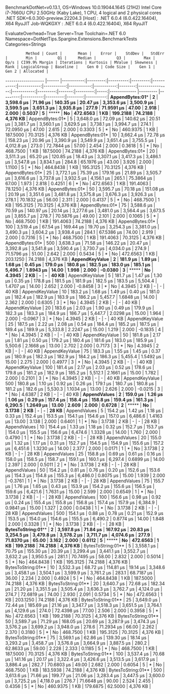 
BenchmarkDotNet=v0.13.1, OS=Windows 10.0.19044.1645 (21H2)
Intel Core i7-7660U CPU 2.50GHz (Kaby Lake), 1 CPU, 4 logical and 2 physical cores
.NET SDK=6.0.300-preview.22204.3
  [Host]     : .NET 6.0.4 (6.0.422.16404), X64 RyuJIT
  Job-WQKGXY : .NET 6.0.4 (6.0.422.16404), X64 RyuJIT

EvaluateOverhead=True  Server=True  Toolchain=.NET 6.0  
Namespace=DotNetTips.Spargine.Extensions.BenchmarkTests  Categories=Strings  

             Method | Count |       Mean |    Error |    StdDev |   StdErr |        Min |         Q1 |     Median |         Q3 |        Max |    Op/s | CI99.9% Margin | Iterations | Kurtosis | MValue | Skewness | Rank | LogicalGroup | Baseline |    Gen 0 | Code Size |    Gen 1 |   Gen 2 | Allocated |
------------------- |------ |-----------:|---------:|----------:|---------:|-----------:|-----------:|-----------:|-----------:|-----------:|--------:|---------------:|-----------:|---------:|-------:|---------:|-----:|------------- |--------- |---------:|----------:|---------:|--------:|----------:|
    **AppendBytes:01*** |     **2** | **3,598.6 μs** | **71.96 μs** | **140.35 μs** | **20.47 μs** | **3,353.6 μs** | **3,500.9 μs** | **3,599.5 μs** | **3,651.3 μs** | **3,935.8 μs** |   **277.9** |     **71.9591 μs** |      **47.00** |    **2.918** |  **2.000** |   **0.5037** |    **5** |            ***** |       **No** | **472.6563** |      **1 KB** | **199.2188** | **74.2188** |  **4,376 KB** |
    AppendBytes:01* |     5 | 3,648.0 μs | 72.09 μs | 140.62 μs | 20.51 μs | 3,381.7 μs | 3,560.1 μs | 3,629.5 μs | 3,738.1 μs | 3,994.7 μs |   274.1 |     72.0950 μs |      47.00 |    2.615 |  2.000 |   0.3303 |    5 |            * |       No | 460.9375 |      1 KB | 187.5000 | 70.3125 |  4,376 KB |
    AppendBytes:01* |    10 | 3,662.4 μs | 72.78 μs | 158.23 μs | 20.96 μs | 3,390.9 μs | 3,549.9 μs | 3,651.4 μs | 3,755.5 μs | 4,012.8 μs |   273.0 |     72.7844 μs |      57.00 |    2.454 |  2.000 |   0.3618 |    5 |            * |       No | 468.7500 |      1 KB | 187.5000 | 74.2188 |  4,376 KB |
    AppendBytes:01* |    20 | 3,511.3 μs | 65.20 μs | 120.85 μs | 18.43 μs | 3,307.1 μs | 3,417.3 μs | 3,486.1 μs | 3,547.8 μs | 3,834.1 μs |   284.8 |     65.1976 μs |      43.00 |    3.926 |  2.000 |   1.1100 |    5 |            * |       No | 464.8438 |      1 KB | 195.3125 | 70.3125 |  4,376 KB |
    AppendBytes:01* |    25 | 3,772.1 μs | 75.39 μs | 179.16 μs | 21.89 μs | 3,505.7 μs | 3,616.6 μs | 3,737.8 μs | 3,932.5 μs | 4,156.1 μs |   265.1 |     75.3864 μs |      67.00 |    1.973 |  2.818 |   0.4251 |    6 |            * |       No | 472.6563 |      1 KB | 191.4063 | 78.1250 |  4,376 KB |
    AppendBytes:01* |    50 | 3,595.7 μs | 70.18 μs | 151.08 μs | 20.19 μs | 3,351.6 μs | 3,481.8 μs | 3,575.8 μs | 3,676.3 μs | 3,926.3 μs |   278.1 |     70.1832 μs |      56.00 |    2.311 |  2.000 |   0.4137 |    5 |            * |       No | 468.7500 |      1 KB | 195.3125 | 70.3125 |  4,376 KB |
    AppendBytes:01* |    75 | 3,588.6 μs | 70.59 μs | 140.97 μs | 20.14 μs | 3,277.6 μs | 3,481.0 μs | 3,564.4 μs | 3,673.5 μs | 3,855.7 μs |   278.7 |     70.5876 μs |      49.00 |    2.101 |  2.000 |   0.1065 |    5 |            * |       No | 468.7500 |      1 KB | 191.4063 | 74.2188 |  4,376 KB |
    AppendBytes:01* |   100 | 3,519.4 μs | 67.54 μs | 169.44 μs | 19.70 μs | 3,254.3 μs | 3,381.0 μs | 3,490.3 μs | 3,604.2 μs | 3,938.4 μs |   284.1 |     67.5386 μs |      74.00 |    2.919 |  2.000 |   0.7316 |    5 |            * |       No | 468.7500 |      1 KB | 191.4063 | 70.3125 |  4,376 KB |
    AppendBytes:01* |   500 | 3,638.3 μs | 71.58 μs | 146.22 μs | 20.47 μs | 3,392.8 μs | 3,541.8 μs | 3,590.4 μs | 3,730.7 μs | 4,034.0 μs |   274.9 |     71.5796 μs |      51.00 |    2.642 |  2.000 |   0.5434 |    5 |            * |       No | 472.6563 |      1 KB | 203.1250 | 74.2188 |  4,376 KB |
     **AppendKeyValue** |     **2** |   **181.9 μs** |  **1.89 μs** |   **1.68 μs** |  **0.45 μs** |   **179.0 μs** |   **180.8 μs** |   **182.5 μs** |   **183.0 μs** |   **185.1 μs** | **5,496.7** |      **1.8943 μs** |      **14.00** |    **1.998** |  **2.000** |  **-0.0380** |    **3** |            ***** |       **No** |   **4.3945** |      **2 KB** |        **-** |       **-** |     **40 KB** |
     AppendKeyValue |     5 |   181.7 μs |  1.47 μs |   1.30 μs |  0.35 μs |   178.8 μs |   181.5 μs |   181.9 μs |   182.5 μs |   183.5 μs | 5,504.4 |      1.4707 μs |      14.00 |    2.652 |  2.000 |  -0.8458 |    3 |            * |       No |   4.3945 |      2 KB |        - |       - |     40 KB |
     AppendKeyValue |    10 |   183.2 μs |  1.68 μs |   1.49 μs |  0.40 μs |   181.0 μs |   182.4 μs |   182.9 μs |   183.9 μs |   186.2 μs | 5,457.7 |      1.6848 μs |      14.00 |    2.362 |  2.000 |   0.6305 |    3 |            * |       No |   4.3945 |      2 KB |        - |       - |     40 KB |
     AppendKeyValue |    20 |   183.6 μs |  2.03 μs |   1.90 μs |  0.49 μs |   179.9 μs |   182.3 μs |   183.3 μs |   184.9 μs |   186.7 μs | 5,447.7 |      2.0298 μs |      15.00 |    1.964 |  2.000 |  -0.0967 |    3 |            * |       No |   4.3945 |      2 KB |        - |       - |     40 KB |
     AppendKeyValue |    25 |   187.5 μs |  2.22 μs |   2.08 μs |  0.54 μs |   184.4 μs |   185.2 μs |   187.5 μs |   189.4 μs |   189.9 μs | 5,333.8 |      2.2247 μs |      15.00 |    1.219 |  2.000 |  -0.1835 |    4 |            * |       No |   4.3945 |      2 KB |        - |       - |     40 KB |
     AppendKeyValue |    50 |   181.8 μs |  2.17 μs |   1.81 μs |  0.50 μs |   179.2 μs |   180.4 μs |   181.6 μs |   183.0 μs |   185.9 μs | 5,500.6 |      2.1668 μs |      13.00 |    2.702 |  2.000 |   0.7173 |    3 |            * |       No |   4.3945 |      2 KB |        - |       - |     40 KB |
     AppendKeyValue |    75 |   183.3 μs |  1.55 μs |   1.45 μs |  0.37 μs |   180.9 μs |   182.3 μs |   182.9 μs |   184.2 μs |   186.3 μs | 5,455.4 |      1.5492 μs |      15.00 |    2.275 |  2.000 |   0.4977 |    3 |            * |       No |   4.3945 |      2 KB |        - |       - |     40 KB |
     AppendKeyValue |   100 |   181.4 μs |  2.17 μs |   2.03 μs |  0.52 μs |   178.6 μs |   179.8 μs |   181.2 μs |   182.9 μs |   185.2 μs | 5,512.1 |      2.1661 μs |      15.00 |    1.782 |  2.000 |   0.2101 |    3 |            * |       No |   4.3945 |      2 KB |        - |       - |     40 KB |
     AppendKeyValue |   500 |   180.8 μs |  1.10 μs |   0.92 μs |  0.26 μs |   179.1 μs |   180.7 μs |   180.8 μs |   181.2 μs |   182.6 μs | 5,530.3 |      1.1034 μs |      13.00 |    2.626 |  2.000 |  -0.0215 |    3 |            * |       No |   4.6387 |      2 KB |        - |       - |     40 KB |
       **AppendValues** |     **2** |   **159.0 μs** |  **1.26 μs** |   **1.06 μs** |  **0.29 μs** |   **157.4 μs** |   **158.4 μs** |   **158.8 μs** |   **159.4 μs** |   **161.3 μs** | **6,290.5** |      **1.2649 μs** |      **13.00** |    **2.609** |  **2.000** |   **0.6728** |    **2** |            ***** |       **No** |   **3.1738** |      **2 KB** |        **-** |       **-** |     **28 KB** |
       AppendValues |     5 |   154.2 μs |  1.42 μs |   1.18 μs |  0.33 μs |   152.4 μs |   153.5 μs |   154.1 μs |   154.6 μs |   157.0 μs | 6,486.6 |      1.4163 μs |      13.00 |    3.138 |  2.000 |   0.6401 |    1 |            * |       No |   3.1738 |      2 KB |        - |       - |     28 KB |
       AppendValues |    10 |   154.4 μs |  1.33 μs |   1.18 μs |  0.32 μs |   152.7 μs |   153.7 μs |   154.0 μs |   155.5 μs |   156.6 μs | 6,474.6 |      1.3328 μs |      14.00 |    1.760 |  2.000 |   0.4790 |    1 |            * |       No |   3.1738 |      2 KB |        - |       - |     28 KB |
       AppendValues |    20 |   155.0 μs |  1.32 μs |   1.17 μs |  0.31 μs |   152.7 μs |   154.5 μs |   154.9 μs |   155.6 μs |   157.2 μs | 6,451.6 |      1.3230 μs |      14.00 |    2.377 |  2.000 |   0.0171 |    1 |            * |       No |   3.1738 |      2 KB |        - |       - |     28 KB |
       AppendValues |    25 |   158.8 μs |  0.69 μs |   0.61 μs |  0.16 μs |   158.0 μs |   158.5 μs |   158.7 μs |   159.1 μs |   160.1 μs | 6,297.4 |      0.6899 μs |      14.00 |    2.397 |  2.000 |   0.5011 |    2 |            * |       No |   3.1738 |      2 KB |        - |       - |     28 KB |
       AppendValues |    50 |   154.2 μs |  0.81 μs |   0.76 μs |  0.20 μs |   152.6 μs |   153.6 μs |   154.3 μs |   154.8 μs |   155.3 μs | 6,486.0 |      0.8075 μs |      15.00 |    1.939 |  2.000 |  -0.3761 |    1 |            * |       No |   3.1738 |      2 KB |        - |       - |     28 KB |
       AppendValues |    75 |   155.7 μs |  1.76 μs |   1.65 μs |  0.43 μs |   153.9 μs |   154.2 μs |   155.6 μs |   156.5 μs |   159.6 μs | 6,421.6 |      1.7631 μs |      15.00 |    2.599 |  2.000 |   0.6549 |    1 |            * |       No |   3.1738 |      2 KB |        - |       - |     28 KB |
       AppendValues |   100 |   156.6 μs |  0.98 μs |   0.92 μs |  0.24 μs |   155.4 μs |   155.8 μs |   156.8 μs |   157.4 μs |   157.9 μs | 6,384.9 |      0.9841 μs |      15.00 |    1.327 |  2.000 |   0.0438 |    1 |            * |       No |   3.1738 |      2 KB |        - |       - |     28 KB |
       AppendValues |   500 |   154.1 μs |  0.88 μs |   0.78 μs |  0.21 μs |   152.9 μs |   153.5 μs |   154.0 μs |   154.6 μs |   155.5 μs | 6,490.2 |      0.8774 μs |      14.00 |    1.848 |  2.000 |   0.3328 |    1 |            * |       No |   3.1738 |      2 KB |        - |       - |     28 KB |
 **BytesToString:01**** |     **2** | **3,597.8 μs** | **71.84 μs** | **167.92 μs** | **20.83 μs** | **3,254.5 μs** | **3,479.8 μs** | **3,578.2 μs** | **3,711.7 μs** | **4,074.6 μs** |   **277.9** |     **71.8370 μs** |      **65.00** |    **3.162** |  **2.000** |   **0.6112** |    **5** |            ***** |       **No** | **472.6563** |      **1 KB** | **199.2188** | **74.2188** |  **4,376 KB** |
 BytesToString:01** |     5 | 3,558.1 μs | 70.75 μs | 155.30 μs | 20.39 μs | 3,299.4 μs | 3,441.1 μs | 3,552.7 μs | 3,632.2 μs | 3,950.5 μs |   281.1 |     70.7495 μs |      58.00 |    2.832 |  2.000 |   0.5014 |    5 |            * |       No | 464.8438 |      1 KB | 195.3125 | 74.2188 |  4,376 KB |
 BytesToString:01** |    10 | 3,532.3 μs | 68.72 μs | 114.81 μs | 19.14 μs | 3,348.6 μs | 3,458.1 μs | 3,504.1 μs | 3,599.9 μs | 3,761.2 μs |   283.1 |     68.7187 μs |      36.00 |    2.234 |  2.000 |   0.4924 |    5 |            * |       No | 464.8438 |      1 KB | 187.5000 | 74.2188 |  4,376 KB |
 BytesToString:01** |    20 | 3,640.7 μs | 72.68 μs | 182.34 μs | 21.20 μs | 3,351.5 μs | 3,505.4 μs | 3,636.3 μs | 3,762.7 μs | 4,124.0 μs |   274.7 |     72.6819 μs |      74.00 |    2.930 |  2.091 |   0.5734 |    5 |            * |       No | 472.6563 |      1 KB | 203.1250 | 74.2188 |  4,376 KB |
 BytesToString:01** |    25 | 3,649.0 μs | 72.44 μs | 185.69 μs | 21.16 μs | 3,347.7 μs | 3,518.3 μs | 3,651.5 μs | 3,764.1 μs | 4,129.6 μs |   274.0 |     72.4398 μs |      77.00 |    2.506 |  2.000 |   0.3958 |    5 |            * |       No | 472.6563 |      1 KB | 199.2188 | 70.3125 |  4,376 KB |
 BytesToString:01** |    50 | 3,589.7 μs | 71.29 μs | 168.05 μs | 20.69 μs | 3,287.9 μs | 3,474.3 μs | 3,576.2 μs | 3,699.2 μs | 3,948.0 μs |   278.6 |     71.2934 μs |      66.00 |    2.262 |  2.370 |   0.3180 |    5 |            * |       No | 468.7500 |      1 KB | 195.3125 | 70.3125 |  4,376 KB |
 BytesToString:01** |    75 | 3,569.1 μs | 62.86 μs | 139.30 μs | 18.14 μs | 3,293.2 μs | 3,458.7 μs | 3,576.8 μs | 3,664.9 μs | 3,887.5 μs |   280.2 |     62.8633 μs |      59.00 |    2.228 |  2.333 |   0.1185 |    5 |            * |       No | 468.7500 |      1 KB | 187.5000 | 70.3125 |  4,376 KB |
 BytesToString:01** |   100 | 3,537.4 μs | 70.68 μs | 141.16 μs | 20.17 μs | 3,322.4 μs | 3,426.6 μs | 3,513.5 μs | 3,617.9 μs | 3,886.4 μs |   282.7 |     70.6803 μs |      49.00 |    2.682 |  2.000 |   0.6054 |    5 |            * |       No | 468.7500 |      1 KB | 183.5938 | 74.2188 |  4,376 KB |
 BytesToString:01** |   500 | 3,613.6 μs | 71.66 μs | 199.77 μs | 21.06 μs | 3,283.4 μs | 3,447.5 μs | 3,600.0 μs | 3,725.2 μs | 4,118.0 μs |   276.7 |     71.6648 μs |      90.00 |    2.524 |  2.455 |   0.4356 |    5 |            * |       No | 460.9375 |      1 KB | 179.6875 | 62.5000 |  4,376 KB |
